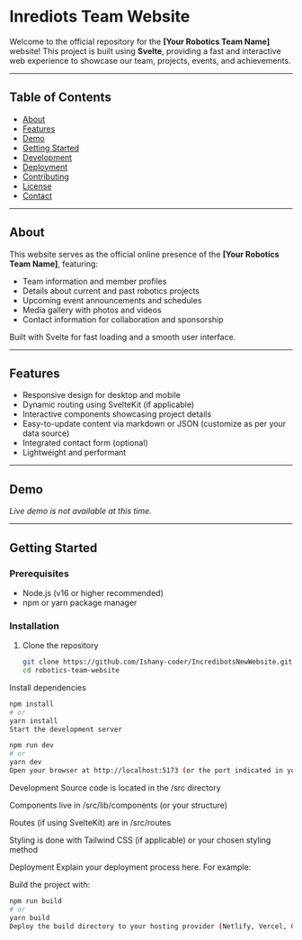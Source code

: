 # Inrediots Team Website

Welcome to the official repository for the **[Your Robotics Team Name]** website! This project is built using **Svelte**, providing a fast and interactive web experience to showcase our team, projects, events, and achievements.

---

## Table of Contents

- [About](#about)  
- [Features](#features)  
- [Demo](#demo)  
- [Getting Started](#getting-started)  
- [Development](#development)  
- [Deployment](#deployment)  
- [Contributing](#contributing)  
- [License](#license)  
- [Contact](#contact)  

---

## About

This website serves as the official online presence of the **[Your Robotics Team Name]**, featuring:

- Team information and member profiles  
- Details about current and past robotics projects  
- Upcoming event announcements and schedules  
- Media gallery with photos and videos  
- Contact information for collaboration and sponsorship  

Built with Svelte for fast loading and a smooth user interface.

---

## Features

- Responsive design for desktop and mobile  
- Dynamic routing using SvelteKit (if applicable)  
- Interactive components showcasing project details  
- Easy-to-update content via markdown or JSON (customize as per your data source)  
- Integrated contact form (optional)  
- Lightweight and performant  

---

## Demo

*Live demo is not available at this time.*

---

## Getting Started

### Prerequisites

- Node.js (v16 or higher recommended)  
- npm or yarn package manager  

### Installation

1. Clone the repository  
   ```bash
   git clone https://github.com/Ishany-coder/IncredibotsNewWebsite.git
   cd robotics-team-website
Install dependencies

 ```bash
npm install
# or
yarn install
Start the development server
```
```bash
npm run dev
# or
yarn dev
Open your browser at http://localhost:5173 (or the port indicated in your terminal)
```

Development
Source code is located in the /src directory

Components live in /src/lib/components (or your structure)

Routes (if using SvelteKit) are in /src/routes

Styling is done with Tailwind CSS (if applicable) or your chosen styling method

Deployment
Explain your deployment process here. For example:

Build the project with:
```bash
npm run build
# or
yarn build
Deploy the build directory to your hosting provider (Netlify, Vercel, GitHub Pages, etc.)
```

